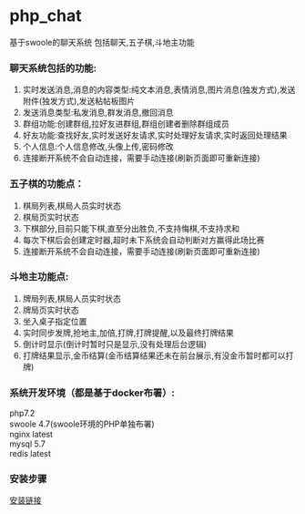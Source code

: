 # php_chat
基于swoole的聊天系统 包括聊天,五子棋,斗地主功能

### 聊天系统包括的功能:
1. 实时发送消息,消息的内容类型:纯文本消息,表情消息,图片消息(独发方式),发送附件(独发方式),发送粘帖板图片
2. 发送消息类型:私发消息,群发消息,撤回消息
3. 群组功能:创建群组,拉好友进群组,群组创建者删除群组成员
4. 好友功能:查找好友,实时发送好友请求,实时处理好友请求,实时返回处理结果
5. 个人信息:个人信息修改,头像上传,密码修改
6. 连接断开系统不会自动连接，需要手动连接(刷新页面即可重新连接)

### 五子棋的功能点：
1. 棋局列表,棋局人员实时状态
2. 棋局页实时状态
3. 下棋部分,目前只能下棋,直至分出胜负,不支持悔棋,不支持求和
4. 每次下棋后会创建定时器,超时未下系统会自动判断对方赢得此场比赛
5. 连接断开系统不会自动连接，需要手动连接(刷新页面即可重新连接)

### 斗地主功能点:
1. 牌局列表,棋局人员实时状态
2. 牌局页实时状态
3. 坐入桌子指定位置
4. 实时同步发牌,抢地主,加倍,打牌,打牌提醒,以及最终打牌结果
5. 倒计时显示(倒计时暂时只是显示,没有处理后台逻辑)  
6. 打牌结果显示,金币结算(金币结算结果还未在前台展示,有没金币暂时都可以打牌)

### 系统开发环境（都是基于docker布署）:
php7.2  
swoole 4.7(swoole环境的PHP单独布署)  
nginx latest  
mysql 5.7  
redis latest  

### 安装步骤
[安装链接](https://blog.csdn.net/zlizh/article/details/120728169)
